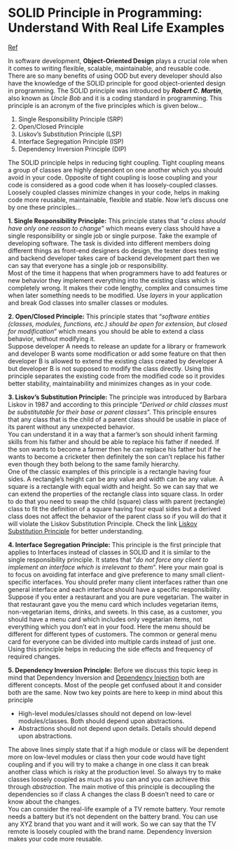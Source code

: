 # SOLID Principle in Programming: Understand With Real Life Examples

[Ref](https://www.geeksforgeeks.org/solid-principle-in-programming-understand-with-real-life-examples/)

In software development, **Object-Oriented Design** plays a crucial role when it comes to writing flexible, scalable, maintainable, and reusable code. There are so many benefits of using OOD but every developer should also have the knowledge of the SOLID principle for good object-oriented design in programming. The SOLID principle was introduced by _**Robert C. Martin**_, also known as _Uncle Bob_ and it is a coding standard in programming. This principle is an acronym of the five principles which is given below…

1.  Single Responsibility Principle (SRP)
2.  Open/Closed Principle
3.  Liskov’s Substitution Principle (LSP)
4.  Interface Segregation Principle (ISP)
5.  Dependency Inversion Principle (DIP)

The SOLID principle helps in reducing tight coupling. Tight coupling means a group of classes are highly dependent on one another which you should avoid in your code. Opposite of tight coupling is loose coupling and your code is considered as a good code when it has loosely-coupled classes. Loosely coupled classes minimize changes in your code, helps in making code more reusable, maintainable, flexible and stable. Now let’s discuss one by one these principles…

**1\. Single Responsibility Principle:** This principle states that “_a class should have only one reason to change_” which means every class should have a single responsibility or single job or single purpose. Take the example of developing software. The task is divided into different members doing different things as front-end designers do design, the tester does testing and backend developer takes care of backend development part then we can say that everyone has a single job or responsibility.  
Most of the time it happens that when programmers have to add features or new behavior they implement everything into the existing class which is completely wrong. It makes their code lengthy, complex and consumes time when later something needs to be modified. Use _layers_ in your application and break God classes into smaller classes or modules.

**2\. Open/Closed Principle:** This principle states that “_software entities (classes, modules, functions, etc.) should be open for extension, but closed for modification_” which means you should be able to extend a class behavior, without modifying it.  
Suppose developer A needs to release an update for a library or framework and developer B wants some modification or add some feature on that then developer B is allowed to extend the existing class created by developer A but developer B is not supposed to modify the class directly. Using this principle separates the existing code from the modified code so it provides better stability, maintainability and minimizes changes as in your code.

**3\. Liskov’s Substitution Principle:** The principle was introduced by Barbara Liskov in 1987 and according to this principle “_Derived or child classes must be substitutable for their base or parent classes_“. This principle ensures that any class that is the child of a parent class should be usable in place of its parent without any unexpected behavior.  
You can understand it in a way that a farmer’s son should inherit farming skills from his father and should be able to replace his father if needed. If the son wants to become a farmer then he can replace his father but if he wants to become a cricketer then definitely the son can’t replace his father even though they both belong to the same family hierarchy.  
One of the classic examples of this principle is a rectangle having four sides. A rectangle’s height can be any value and width can be any value. A square is a rectangle with equal width and height. So we can say that we can extend the properties of the rectangle class into square class. In order to do that you need to swap the child (square) class with parent (rectangle) class to fit the definition of a square having four equal sides but a derived class does not affect the behavior of the parent class so if you will do that it will violate the Liskov Substitution Principle. Check the link [Liskov Substitution Principle](https://www.youtube.com/watch?v=Jecou7B3nhc) for better understanding.

**4\. Interface Segregation Principle:** This principle is the first principle that applies to Interfaces instead of classes in SOLID and it is similar to the single responsibility principle. It states that “_do not force any client to implement an interface which is irrelevant to them_“. Here your main goal is to focus on avoiding fat interface and give preference to many small client-specific interfaces. You should prefer many client interfaces rather than one general interface and each interface should have a specific responsibility.  
Suppose if you enter a restaurant and you are pure vegetarian. The waiter in that restaurant gave you the menu card which includes vegetarian items, non-vegetarian items, drinks, and sweets. In this case, as a customer, you should have a menu card which includes only vegetarian items, not everything which you don’t eat in your food. Here the menu should be different for different types of customers. The common or general menu card for everyone can be divided into multiple cards instead of just one. Using this principle helps in reducing the side effects and frequency of required changes.

**5\. Dependency Inversion Principle:** Before we discuss this topic keep in mind that Dependency Inversion and [Dependency Injection](https://en.wikipedia.org/wiki/Dependency_injection) both are different concepts. Most of the people get confused about it and consider both are the same. Now two key points are here to keep in mind about this principle

- High-level modules/classes should not depend on low-level modules/classes. Both should depend upon abstractions.
- Abstractions should not depend upon details. Details should depend upon abstractions.

The above lines simply state that if a high module or class will be dependent more on low-level modules or class then your code would have tight coupling and if you will try to make a change in one class it can break another class which is risky at the production level. So always try to make classes loosely coupled as much as you can and you can achieve this through _abstraction_. The main motive of this principle is decoupling the dependencies so if class A changes the class B doesn’t need to care or know about the changes.  
You can consider the real-life example of a TV remote battery. Your remote needs a battery but it’s not dependent on the battery brand. You can use any XYZ brand that you want and it will work. So we can say that the TV remote is loosely coupled with the brand name. Dependency Inversion makes your code more reusable.
